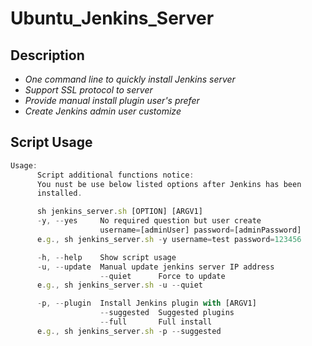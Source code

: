# Ubuntu_Jenkins_Server

## Description
* *One command line to quickly install Jenkins server*
* *Support SSL protocol to server*
* *Provide manual install plugin user's prefer*
* *Create Jenkins admin user customize*

## Script Usage

```javascript
Usage:
      Script additional functions notice:
      You nust be use below listed options after Jenkins has been
      installed.

      sh jenkins_server.sh [OPTION] [ARGV1]
      -y, --yes     No required question but user create
                    username=[adminUser] password=[adminPassword]
      e.g., sh jenkins_server.sh -y username=test password=123456

      -h, --help    Show script usage
      -u, --update  Manual update jenkins server IP address
                    --quiet      Force to update
      e.g., sh jenkins_server.sh -u --quiet

      -p, --plugin  Install Jenkins plugin with [ARGV1]
                    --suggested  Suggested plugins
                    --full       Full install
      e.g., sh jenkins_server.sh -p --suggested
```

